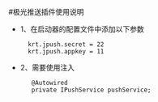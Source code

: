 #极光推送插件使用说明

- 1、在启动器的配置文件中添加以下参数

        krt.jpush.secret = 22
        krt.jpush.appkey = 11
        
- 2、需要使用注入
        
         @Autowired
         private IPushService pushService;
